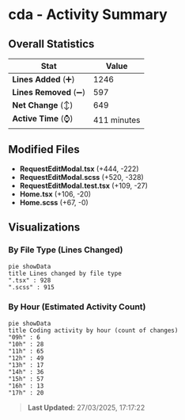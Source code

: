 # cda - Activity Summary 

## Overall Statistics

| Stat                   | Value                                                             |
| ---------------------- | ----------------------------------------------------------------- |
| **Lines Added** (➕)   | 1246                                          |
| **Lines Removed** (➖) | 597                                        |
| **Net Change** (↕)    | 649                |
| **Active Time** (⌚)   | 411 minutes |


## Modified Files
- **RequestEditModal.tsx** (+444, -222)
- **RequestEditModal.scss** (+520, -328)
- **RequestEditModal.test.tsx** (+109, -27)
- **Home.tsx** (+106, -20)
- **Home.scss** (+67, -0)

## Visualizations

### By File Type (Lines Changed)

```mermaid
pie showData
title Lines changed by file type
".tsx" : 928
".scss" : 915
```

### By Hour (Estimated Activity Count)

```mermaid
pie showData
title Coding activity by hour (count of changes)
"09h" : 6
"10h" : 28
"11h" : 65
"12h" : 49
"13h" : 17
"14h" : 36
"15h" : 57
"16h" : 13
"17h" : 20
```


> **Last Updated:** 27/03/2025, 17:17:22